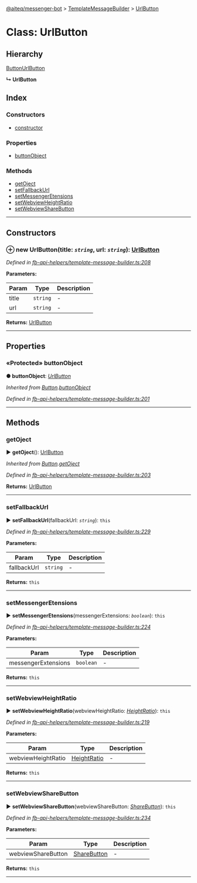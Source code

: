[@aiteq/messenger-bot](../README.md) > [TemplateMessageBuilder](../classes/templatemessagebuilder.md) > [UrlButton](../classes/templatemessagebuilder.urlbutton.md)



# Class: UrlButton

## Hierarchy


 [Button](templatemessagebuilder.button.md)[UrlButton](../interfaces/send.urlbutton.md)

**↳ UrlButton**







## Index

### Constructors

* [constructor](templatemessagebuilder.urlbutton.md#constructor)


### Properties

* [buttonObject](templatemessagebuilder.urlbutton.md#buttonobject)


### Methods

* [getOject](templatemessagebuilder.urlbutton.md#getoject)
* [setFallbackUrl](templatemessagebuilder.urlbutton.md#setfallbackurl)
* [setMessengerEtensions](templatemessagebuilder.urlbutton.md#setmessengeretensions)
* [setWebviewHeightRatio](templatemessagebuilder.urlbutton.md#setwebviewheightratio)
* [setWebviewShareButton](templatemessagebuilder.urlbutton.md#setwebviewsharebutton)



---
## Constructors
<a id="constructor"></a>


### ⊕ **new UrlButton**(title: *`string`*, url: *`string`*): [UrlButton](templatemessagebuilder.urlbutton.md)



*Defined in [fb-api-helpers/template-message-builder.ts:208](https://github.com/aiteq/messenger-bot/blob/a540dbb/src/fb-api-helpers/template-message-builder.ts#L208)*



**Parameters:**

| Param | Type | Description |
| ------ | ------ | ------ |
| title | `string`   |  - |
| url | `string`   |  - |





**Returns:** [UrlButton](templatemessagebuilder.urlbutton.md)

---


## Properties
<a id="buttonobject"></a>

### «Protected» buttonObject

**●  buttonObject**:  *[UrlButton](../interfaces/send.urlbutton.md)* 

*Inherited from [Button](templatemessagebuilder.button.md).[buttonObject](templatemessagebuilder.button.md#buttonobject)*

*Defined in [fb-api-helpers/template-message-builder.ts:201](https://github.com/aiteq/messenger-bot/blob/a540dbb/src/fb-api-helpers/template-message-builder.ts#L201)*





___


## Methods
<a id="getoject"></a>

###  getOject

► **getOject**(): [UrlButton](../interfaces/send.urlbutton.md)




*Inherited from [Button](templatemessagebuilder.button.md).[getOject](templatemessagebuilder.button.md#getoject)*

*Defined in [fb-api-helpers/template-message-builder.ts:203](https://github.com/aiteq/messenger-bot/blob/a540dbb/src/fb-api-helpers/template-message-builder.ts#L203)*





**Returns:** [UrlButton](../interfaces/send.urlbutton.md)





___

<a id="setfallbackurl"></a>

###  setFallbackUrl

► **setFallbackUrl**(fallbackUrl: *`string`*): `this`




*Defined in [fb-api-helpers/template-message-builder.ts:229](https://github.com/aiteq/messenger-bot/blob/a540dbb/src/fb-api-helpers/template-message-builder.ts#L229)*



**Parameters:**

| Param | Type | Description |
| ------ | ------ | ------ |
| fallbackUrl | `string`   |  - |





**Returns:** `this`





___

<a id="setmessengeretensions"></a>

###  setMessengerEtensions

► **setMessengerEtensions**(messengerExtensions: *`boolean`*): `this`




*Defined in [fb-api-helpers/template-message-builder.ts:224](https://github.com/aiteq/messenger-bot/blob/a540dbb/src/fb-api-helpers/template-message-builder.ts#L224)*



**Parameters:**

| Param | Type | Description |
| ------ | ------ | ------ |
| messengerExtensions | `boolean`   |  - |





**Returns:** `this`





___

<a id="setwebviewheightratio"></a>

###  setWebviewHeightRatio

► **setWebviewHeightRatio**(webviewHeightRatio: *[HeightRatio](../modules/webview.heightratio.md)*): `this`




*Defined in [fb-api-helpers/template-message-builder.ts:219](https://github.com/aiteq/messenger-bot/blob/a540dbb/src/fb-api-helpers/template-message-builder.ts#L219)*



**Parameters:**

| Param | Type | Description |
| ------ | ------ | ------ |
| webviewHeightRatio | [HeightRatio](../modules/webview.heightratio.md)   |  - |





**Returns:** `this`





___

<a id="setwebviewsharebutton"></a>

###  setWebviewShareButton

► **setWebviewShareButton**(webviewShareButton: *[ShareButton](../modules/webview.sharebutton.md)*): `this`




*Defined in [fb-api-helpers/template-message-builder.ts:234](https://github.com/aiteq/messenger-bot/blob/a540dbb/src/fb-api-helpers/template-message-builder.ts#L234)*



**Parameters:**

| Param | Type | Description |
| ------ | ------ | ------ |
| webviewShareButton | [ShareButton](../modules/webview.sharebutton.md)   |  - |





**Returns:** `this`





___


